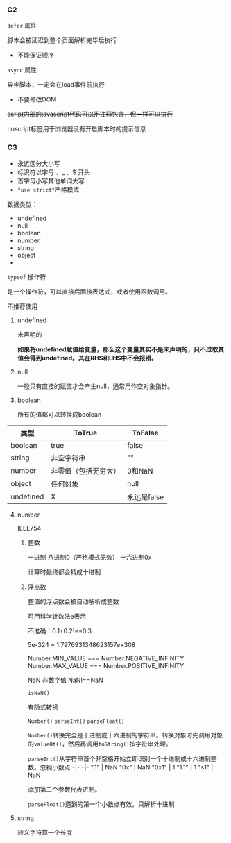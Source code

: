 ### C2

`defer` 属性 

脚本会被延迟到整个页面解析完毕后执行 

* 不能保证顺序

`async` 属性

异步脚本，一定会在load事件前执行

* 不要修改DOM

~~script内部的javascript代码可以用注释包含，但一样可以执行~~

noscript标签用于浏览器没有开启脚本时的提示信息

### C3

* 永远区分大小写
* 标识符以字母 、_ 、$ 开头
* 首字母小写其他单词大写
* `"use strict"`严格模式

数据类型：

* undefined
* null
* boolean
* number
* string
* object
* 
`typeof` 操作符

是一个操作符，可以直接后面接表达式，或者使用函数调用。

不推荐使用

1. undefined

    未声明的

    **如果将undefined赋值给变量，那么这个变量其实不是未声明的，只不过取其值会得到undefined。其在RHS和LHS中不会报错。**

2. null

    一般只有直接的赋值才会产生null，通常用作空对象指针。

3. boolean

    所有的值都可以转换成boolean

| 类型      | ToTrue               | ToFalse     |
| --------- | -------------------- | ----------- |
| boolean   | true                 | false       |
| string    | 非空字符串           | ""          |
| number    | 非零值（包括无穷大） | 0和NaN      |
| object    | 任何对象             | null        |
| undefined | X                    | 永远是false |

4. number

    IEEE754

    1. 整数

        十进制 八进制0（严格模式无效） 十六进制0x

        计算时最终都会转成十进制

    1. 浮点数

        整值的浮点数会被自动解析成整数

        可用科学计数法e表示

        不准确：0.1+0.2!==0.3

        5e-324 ~ 1.7976931348623157e+308

        Number.MIN_VALUE === Number.NEGATIVE_INFINITY
        Number.MAX_VALUE === Number.POSITIVE_INFINITY

        NaN 非数字值 NaN!==NaN

        `isNaN()`

        有隐式转换

        `Number()` `parseInt()` `parseFloat()`

        `Number()`转换完全是十进制或十六进制的字符串。转换对象时先调用对象的`valueOf()`，然后再调用`toString()`按字符串处理。

        `parseInt()`从字符串首个非空格开始立即识别一个十进制或十六进制整数。忽视小数点
        -|-
        -|-
        ".1"  |  NaN
        "0x"   | NaN
        "0x1"  | 1
        "1.1"  | 1
        "s1"   | NaN

        添加第二个参数代表进制。

        `parseFloat()`遇到的第一个小数点有效。只解析十进制

5. string

    转义字符算一个长度


